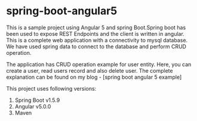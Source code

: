 # spring-boot-angular5
This is a sample project using Angular 5 and spring Boot.Spring boot has been used to expose REST Endpoints and the client is written in angular. 
This is a complete web application with a connectivity to mysql database. We have used spring data to connect to the database and perform CRUD
operation.

The application has CRUD operation example for user entity. Here, you can create
a user, read users record and also delete user. The complete explanation can be 
found on my blog - [spring boot angular 5 example]

This project uses following versions:

1. Spring Boot v1.5.9
2. Angular v5.0.0
3. Maven
